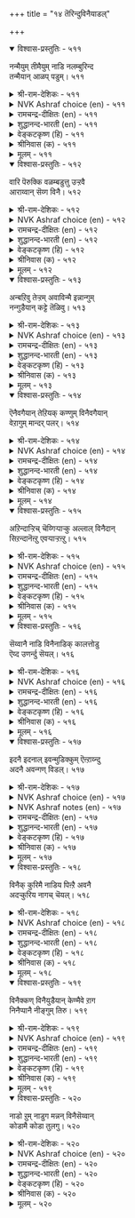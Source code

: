 +++
title = "१४ तॆरिन्दुविनैयाडल्"

+++


<details open><summary>विश्वास-प्रस्तुतिः - ५११</summary>

नन्मैयुम् तीमैयुम् नाडि नलम्बुरिन्द  
तन्मैयान् आळप् पडुम्।       ५११
</details>

<details><summary>श्री-राम-देशिकः - ५११</summary>

शुभाशुभे परामृश्य शुभकार्यैककारिणम् ।  
पुरुषं योजयेत् कार्ये निर्भयं पृथिवीपतिः ॥ ५११॥
</details>

<details><summary>NVK Ashraf choice (en) - ५११</summary>

०५११
Employ those who prefer to do the good
After scanning both good and bad.
(N.V.K. Ashraf)
</details>

<details><summary>रामचन्द्र-दीक्षितः (en) - ५११</summary>

511\. naṉmaiyum tīmaiyum nāṭi, nalam purinta  
taṉmaiyāṉ āḷappaṭum.

511\. After examining the good and the bad, cling to the good.  
</details>

<details><summary>शुद्धानन्द-भारती (en) - ५११</summary>

1\. நன்மையும் தீமையும் நாடி நலம்புரிந்த  
தன்மையான் ஆளப் படும்.  
Employ the wise who will discern  
The good and bad and do good turn.        511  
</details>

<details><summary>वेङ्कटकृष्ण (हि) - ५११</summary>

511
भले-बुरे को परख जो, करता भला पसंद ।  
उसके योग्य नियुक्ति को, करना सही प्रबन्ध ॥
</details>

<details><summary>श्रीनिवास (क) - ५११</summary>

511. ऒळ्ळॆयदन्नू कॆट्टदन्नू विचारमाडि ऒळ्ळॆय विचारगळल्लि मात्र अभिलाषॆ तोरुववनन्नु (अरसन कार्यक्कॆ सहायकनागि) नेमिसबेकु.

</details>

<details><summary>मूलम् - ५११</summary>

नऩ्मैयुम् तीमैयुम् नाडि नलम्बुरिन्द
तऩ्मैयाऩ् आळप् पडुम्। ५११
</details>

<details open><summary>विश्वास-प्रस्तुतिः - ५१२</summary>

वारि पॆरुक्कि वळम्बडुत्तु उऱ्ऱवै  
आराय्वान् सॆय्ग विनै।       ५१२
</details>

<details><summary>श्री-राम-देशिकः - ५१२</summary>

आयमार्ग परामृश्य धनं सम्पाद्य भूरिशः ।  
तद्रक्षको विना विघ्नं राजकार्ये नियुज्यताम् ॥ ५१२॥
</details>

<details><summary>NVK Ashraf choice (en) - ५१२</summary>

०५१२
Entrust the job to one who can augment revenue,
Foster wealth and find out hurdles. *
(J. Narayanaswamy)
</details>

<details><summary>रामचन्द्र-दीक्षितः (en) - ५१२</summary>

512\. vāri perukki, vaḷam paṭuttu, uṟṟavai  
ārāyvāṉ ceyka viṉai!.

512\. He who taps all productive sources and guards against losses is the true servant.  
</details>

<details><summary>शुद्धानन्द-भारती (en) - ५१२</summary>

2\. வாரி பெருக்கி வளம்படுத்து உற்றவை  
ஆராய்வான் செய்க வினை  
Let him act who resource swells;  
Fosters wealth and prevents ills.        512  
</details>

<details><summary>वेङ्कटकृष्ण (हि) - ५१२</summary>

512
आय-वृद्धि-साधन बढ़ा, धन-वर्द्धक कर कार्य ।  
विघ्न परख जो टालता, वही करे नृप-कार्य ॥
</details>

<details><summary>श्रीनिवास (क) - ५१२</summary>

512. ऐश्वर्य (हण) बरुव मार्गवन्नु हॆच्चिसि, अदन्नु अभिवृद्दिपडिसि, बरुव कण्टकगळन्नु परिशीलिसि, नीगिसबल्लवनॆ कार्यमुखनागबेकु.

</details>

<details><summary>मूलम् - ५१२</summary>

वारि पॆरुक्कि वळम्बडुत्तु उऱ्ऱवै
आराय्वाऩ् सॆय्ग विऩै। ५१२
</details>

<details open><summary>विश्वास-प्रस्तुतिः - ५१३</summary>

अन्बऱिवु तेऱ्ऱम् अवाविन्मै इन्नान्गुम्  
नन्गुडैयान् कट्टे तॆळिवु।       ५१३
</details>

<details><summary>श्री-राम-देशिकः - ५१३</summary>

ज्ञानं प्रीतिरकालुष्यं निराशा धनसञ्चये ।  
गुणैरेतैः समायुक्तो राजकार्ये नियोज्यताम् ॥ ५१३॥
</details>

<details><summary>NVK Ashraf choice (en) - ५१३</summary>

०५१३
The qualified possess these four:
Affection, wisdom, clarity and contentment.
(N.V.K. Ashraf)
</details>

<details><summary>रामचन्द्र-दीक्षितः (en) - ५१३</summary>

513\. aṉpu, aṟivu, tēṟṟam, avā iṉmai, in nāṉkum  
naṉku uṭaiyāṉkaṭṭē teḷivu.

513\. Choose men, who are endowed with love, wisdom, clever vision and freedom from covetousness.  
</details>

<details><summary>शुद्धानन्द-भारती (en) - ५१३</summary>

3\. அன்பறிவு தேற்றம் அவாவின்மை இந்நான்கும்  
நன்குடையான் கட்டே தெளிவு  
Trust him in whom these four you see:  
Love, wit, non-craving, clarity.        513  
</details>

<details><summary>वेङ्कटकृष्ण (हि) - ५१३</summary>

513
प्रेम, बुद्धि, दृढ़-चित्तता, निर्लोभता-सुनीति ।  
चारों जिसमें पूर्ण हों, उसपर करो प्रतीति ॥
</details>

<details><summary>श्रीनिवास (क) - ५१३</summary>

513. प्रीति, अरिवु, दृढ निर्धार, आशॆ इल्लदिरुविकॆ- ई नाल्कु ऒळ्ळॆय गुणगळु इरुववनल्ले (अरसनादवनु) नम्बिकॆ इरिसबेकु.

</details>

<details><summary>मूलम् - ५१३</summary>

अऩ्पऱिवु तेऱ्ऱम् अवाविऩ्मै इन्नाऩ्कुम्
नऩ्कुडैयाऩ् कट्टे तॆळिवु। ५१३
</details>

<details open><summary>विश्वास-प्रस्तुतिः - ५१४</summary>

ऎनैवगैयान् तेऱियक् कण्णुम् विनैवगैयान्  
वेऱागुम् मान्दर् पलर्।       ५१४
</details>

<details><summary>श्री-राम-देशिकः - ५१४</summary>

जिता गुणपरीक्षायां ततः स्थाने नियन्त्रिताः ।  
अन्ते केचित् स्थानदोषात् जायन्ते दुष्टबुद्धयः ॥ ५१४॥
</details>

<details><summary>NVK Ashraf choice (en) - ५१४</summary>

०५१४
Put into many tests, they pass.
Yet when subjected to different tasks, many fail.
(N.V.K. Ashraf)
</details>

<details><summary>रामचन्द्र-दीक्षितः (en) - ५१४</summary>

514\. eṉai vakaiyāṉ tēṟiyakkaṇṇum, viṉai vakaiyāṉ  
vēṟākum māntar palar.

514\. Position corrupts even the men of our own deliberate choice.  
</details>

<details><summary>शुद्धानन्द-भारती (en) - ५१४</summary>

4\. எனைவகையான் தேறியக் கண்ணும் வினைவகையான்  
வேறாகும் மாந்தர் பலர்  
Though tried and found fit, yet we see  
Many differ before duty.        514  
</details>

<details><summary>वेङ्कटकृष्ण (हि) - ५१४</summary>

514
सभी तरह की परख से,  योग्य दिखें जो लोग ।  
उनमें कार्य निबाहते, विकृत बने बहु लोग ॥
</details>

<details><summary>श्रीनिवास (क) - ५१४</summary>

514. हलवु बगॆयिन्द परीक्षिसि नम्बि, उद्योगक्कॆ तॊडगिसिद मेलू कार्यद हादि तप्पिसुव जनरु ई लोकदल्लि हलवरिद्दारॆ.

</details>

<details><summary>मूलम् - ५१४</summary>

ऎऩैवगैयाऩ् तेऱियक् कण्णुम् विऩैवगैयाऩ्
वेऱागुम् मान्दर् पलर्। ५१४
</details>

<details open><summary>विश्वास-प्रस्तुतिः - ५१५</summary>

अऱिन्दाऱ्ऱिच् चॆय्गिऱ्पाऱ्कु अल्लाल् विनैदान्  
सिऱन्दानॆऩ्ऱु एवऱ्पाऱ्ऱऩ्ऱु।       ५१५
</details>

<details><summary>श्री-राम-देशिकः - ५१५</summary>

बुध्वोपायं विघ्नराशिमपोह्य कृतिसाधने ।  
समर्थमन्तरा नान्यं राजकार्ये निवेशयेत् ॥ ५१५॥
</details>

<details><summary>NVK Ashraf choice (en) - ५१५</summary>

०५१५
Where knowledge and diligence are required,
Don't entrust tasks on personal loyalty.
(K. Krishnaswamy & Vijaya Ramkumar), (P.S. Sundaram)
</details>

<details><summary>रामचन्द्र-दीक्षितः (en) - ५१५</summary>

515\. aṟintu, āṟṟi, ceykiṟpāṟku allāl, viṉaitāṉ  
ciṟantāṉ eṉṟu ēvaṟpāṟṟu aṉṟu.

515\. Let worth prevail. Let not blind affection dictate the choice of men.  
</details>

<details><summary>शुद्धानन्द-भारती (en) - ५१५</summary>

5\. அறிந்தாற்றிச் செய்கிற்பாற்கு அல்லால் வினைதான்  
சிறந்தானென்று ஏவற்பாற் றன்று.  
Wise able men with power invest  
Not by fondness but by hard test.        515  
</details>

<details><summary>वेङ्कटकृष्ण (हि) - ५१५</summary>

515
जो करता है धैर्य से, खूब समझ सदुपाय ।  
उसे छोड़ प्रिय बन्धु को, कार्य न सौंपा जाय ॥
</details>

<details><summary>श्रीनिवास (क) - ५१५</summary>

515. कॆलसवन्नु चॆन्नागि तिळिदु समर्थवागि ऎदुरिसबल्लवनिगल्लदॆ, तनगॆ बेकादवनॆन्दु ऒब्बनन्नु आ कॆलसक्कॆ नेमिसबारदु.

</details>

<details><summary>मूलम् - ५१५</summary>

अऱिन्दाऱ्ऱिच् चॆय्गिऱ्पाऱ्कु अल्लाल् विऩैदाऩ्
सिऱन्दाऩॆऩ्ऱु एवऱ्पाऱ् ऱऩ्ऱु। ५१५
</details>

<details open><summary>विश्वास-प्रस्तुतिः - ५१६</summary>

सॆय्वानै नाडि विनैनाडिक् कालत्तोडु  
ऎय्द उणर्न्दु सॆयल्।       ५१६
</details>

<details><summary>श्री-राम-देशिकः - ५१६</summary>

कर्तुर्गुणं क्रियातत्त्वं कालस्याप्यनुकूलताम् ।  
सम्यग्विज्ञाय कार्येषु नरो योज्यो नराधिपैः ॥ ५१६॥
</details>

<details><summary>NVK Ashraf choice (en) - ५१६</summary>

०५१६
Weigh well the agent, the task
And the time before you act.
(P.S. Sundaram)
</details>

<details><summary>रामचन्द्र-दीक्षितः (en) - ५१६</summary>

516\. ceyvāṉai nāṭi, viṉai nāṭi, kālattōṭu  
eyta uṇarntu, ceyal!.

516\. The thing to be done, the proper person for it and the appropriate time for doing it, must all be duly weighed.  
</details>

<details><summary>शुद्धानन्द-भारती (en) - ५१६</summary>

6\. செய்வானை நாடி வினைநாடிக் காலத்தோடு  
எய்த உணர்ந்து செயல்  
Discern the agent and the deed  
And just in proper time proceed.        516  
</details>

<details><summary>वेङ्कटकृष्ण (हि) - ५१६</summary>

516
कर्ता का लक्षण परख, परख कर्म की रीति ।  
संयोजित कर काल से, सौंपों सहित प्रतीति ॥
</details>

<details><summary>श्रीनिवास (क) - ५१६</summary>

516. कार्य माडुववन (स्वभाव) वन्नु परीक्षिसि, कार्यद स्वभाववन्नु परीक्षिसि, तक्क कालवन्नु तिळिदुकॊण्डु कार्योन्मुखवागबेकु.

</details>

<details><summary>मूलम् - ५१६</summary>

सॆय्वाऩै नाडि विऩैनाडिक् कालत्तोडु
ऎय्द उणर्न्दु सॆयल्। ५१६
</details>

<details open><summary>विश्वास-प्रस्तुतिः - ५१७</summary>

इदनै इदनाल् इवन्मुडिक्कुम् ऎऩ्ऱाय्न्दु  
अदनै अवन्गण् विडल्।       ५१७
</details>

<details><summary>श्री-राम-देशिकः - ५१७</summary>

अनेन हेतुना कार्यमेतत् कर्तुमयं क्षमः ।  
इत्थमालोच्य तत्कार्ये स एव प्रेर्यतां नृपैः ॥ ५१७॥
</details>

<details><summary>NVK Ashraf choice (en) - ५१७</summary>

०५१७
Assured this man will do this task this way,
Leave it to him.
(P.S. Sundaram)
</details>

<details><summary>NVK Ashraf notes (en) - ५१७</summary>

५१७. In other words, "Delegation is best made to the one who's decidedly well equipped to perform well" - SDR
</details>

<details><summary>रामचन्द्र-दीक्षितः (en) - ५१७</summary>

517\. 'itaṉai, itaṉāl, ivaṉ muṭikkum' eṉṟu āyntu,  
ataṉai avaṉkaṇ viṭal!.

517\. Let the king be first convinced of the competency of a person; then he shall allow him to move freely in the sphere of his appointed task.  
</details>

<details><summary>शुद्धानन्द-भारती (en) - ५१७</summary>

7\. இதனை இதனால் இவன்முடிக்கும் என்றாய்ந்து  
அதனை அவன்கண் விடல்.  
This work, by this, this man can do  
Like this entrust the duty due.        517  
</details>

<details><summary>वेङ्कटकृष्ण (हि) - ५१७</summary>

517
इस साधन से व्यक्ति यह, कर सकता यह कार्य ।  
परिशीलन कर इस तरह, सौंप उसे वह कार्य ॥
</details>

<details><summary>श्रीनिवास (क) - ५१७</summary>

517. ई कार्यवन्नु ई साधनदिन्द इन्थवनु मुगिसबल्लनु ऎम्बुदन्नु परिशीलिसिद मेलॆ आ कॆलसवन्नु अवनिगॆ ऒप्पिसबेकु.

</details>

<details><summary>मूलम् - ५१७</summary>

इदऩै इदऩाल् इवऩ्मुडिक्कुम् ऎऩ्ऱाय्न्दु
अदऩै अवऩ्कण् विडल्। ५१७
</details>

<details open><summary>विश्वास-प्रस्तुतिः - ५१८</summary>

विनैक् कुरिमै नाडिय पिऩ्ऱै अवनै  
अदऱ्कुरिय नागच् चॆयल्।       ५१८
</details>

<details><summary>श्री-राम-देशिकः - ५१८</summary>

स्वकार्यसाधनार्हश्चेत् काश्चित्तस्मिन् क्रियाभरम् ।  
निक्षिप्य राज्ञा दातव्यं स्वातन्त्र्यं कार्यसाधने ॥ ५१८॥
</details>

<details><summary>NVK Ashraf choice (en) - ५१८</summary>

०५१८
After ascertaining what work befits a man,
Assign him the responsibility. *
(Satguru Subramuniyaswami)
</details>

<details><summary>रामचन्द्र-दीक्षितः (en) - ५१८</summary>

518\. viṉaikku urimai nāṭiya piṉṟai, avaṉai  
ataṟku uriyaṉ ākac ceyal.

518\. Choose men of approved merit and then make them worthy of the station.  
</details>

<details><summary>शुद्धानन्द-भारती (en) - ५१८</summary>

8\. வினைக்குரிமை நாடிய பின்றை அவனை  
அதற்குரிய னாகச் செயல்.  
His fitness for the duty scan  
Leave him to do the best he can.        518  
</details>

<details><summary>वेङ्कटकृष्ण (हि) - ५१८</summary>

518
यदि पाया इक व्यक्ति को, परख कार्य के योग्य ।  
तो फिर उसे नियुक्त कर, पदवी देना योग्य ॥
</details>

<details><summary>श्रीनिवास (क) - ५१८</summary>

518. (ऒब्बनन्नु) ऒन्दु कॆलसवन्नु माडलु योग्यनॆन्दु परिशीलिसिद मेलॆ अवनन्नु अदक्कॆ अर्हनागुवन्तॆ बॆळॆयलु बिडबेकु.

</details>

<details><summary>मूलम् - ५१८</summary>

विऩैक् कुरिमै नाडिय पिऩ्ऱै अवऩै
अदऱ्कुरिय ऩागच् चॆयल्। ५१८
</details>

<details open><summary>विश्वास-प्रस्तुतिः - ५१९</summary>

विनैक्कण् विनैयुडैयान् केण्मैवे ऱाग  
निनैप्पानै नीङ्गुम् तिरु।       ५१९
</details>

<details><summary>श्री-राम-देशिकः - ५१९</summary>

बन्धुवत् स्वीकृतं कार्यं कुर्वन्तं प्रेमपूर्वकम् ।  
दूरीकरोति दुर्वाधात् यस्तु तं विसृजेद्रमा ॥ ५१९॥
</details>

<details><summary>NVK Ashraf choice (en) - ५१९</summary>

०५१९
Fortune deserts him who doubts
The liberties taken by a devout worker. *
(P.S. Sundaram), VSS
</details>

<details><summary>रामचन्द्र-दीक्षितः (en) - ५१९</summary>

519\. viṉaikkaṇ viṉaiyuṭaiyāṉ kēṇmai vēṟāka  
niṉaippāṉai nīṅkum, tiru.

519\. Prosperity deserts one who suspects the motives of a servant ever loyal to his work.  
</details>

<details><summary>शुद्धानन्द-भारती (en) - ५१९</summary>

9\. வினைக்கண் வினையுடையான் கேண்மைவே றாக  
நினைப்பானை நீங்கும் திரு.  
Who do duty for duty's sake  
Doubt them; and fortune departs quick.        519  
</details>

<details><summary>वेङ्कटकृष्ण (हि) - ५१९</summary>

519
तत्परता-वश कार्य में, हुआ मित्र व्यवहार ।  
उसको समझे अन्यता, तो श्री जावे पार ॥
</details>

<details><summary>श्रीनिवास (क) - ५१९</summary>

519. कैकॊण्ड कॆलसदल्लि यावागलू प्रयत्न पडुववन स्नेहवन्नु तप्पागि तिळियुव अरसनन्नु सिरिबिट्टु तॊलगुत्तदॆ.

</details>

<details><summary>मूलम् - ५१९</summary>

विऩैक्कण् विऩैयुडैयाऩ् केण्मैवे ऱाग
निऩैप्पाऩै नीङ्गुम् तिरु। ५१९
</details>

<details open><summary>विश्वास-प्रस्तुतिः - ५२०</summary>

नाडो ऱुम् नाडुग मन्नन् विनैसॆय्वान्  
कोडामै कोडा तुलगु।       ५२०
</details>

<details><summary>श्री-राम-देशिकः - ५२०</summary>

तृप्तेषु कर्मकारेषु लोकः स्यात् क्लेशवर्जितः ।  
तत्तर्पणविधौ राज्ञा यत्नः स्वीक्रियतां सदा ॥ ५२०॥
</details>

<details><summary>NVK Ashraf choice (en) - ५२०</summary>

०५२०
Nothing goes wrong in the state of a king
Who often checks his officials for any wrong.
(N.V.K. Ashraf)
</details>

<details><summary>रामचन्द्र-दीक्षितः (en) - ५२०</summary>

520\. nāḷtōṟum nāṭuka, maṉṉaṉ-viṉaiceyvāṉ  
kōṭāmaik kōṭātu ulaku.

520\. Let them not swerve from the right path; for on them rests the just conduct of the world.  
</details>

<details><summary>शुद्धानन्द-भारती (en) - ५२०</summary>

10\. நாடோறும் நாடுக மன்னன் வினைசெய்வான்  
கோடாமை கோடா துலகு  
Worker straight the world is straight  
The king must look to this aright.        520  
</details>

<details><summary>वेङ्कटकृष्ण (हि) - ५२०</summary>

520
राज-भृत्य यदि विकृत नहिं, विकृत न होगा राज ।  
रोज़ परखना चाहिये, नृप को उसका काज ॥
</details>

<details><summary>श्रीनिवास (क) - ५२०</summary>

520. कॆलस माडुववनु नेरवागिरुववरॆगॆ लोकवू नेरवागिरुत्तदॆ; अरसनादवनु यावागलू तन्न सेवकर नडवळिकॆयन्नु परीक्षिसबेकु.
</details>

<details><summary>मूलम् - ५२०</summary>

नाडो ऱुम् नाडुग मऩ्ऩऩ् विऩैसॆय्वाऩ्
कोडामै कोडा तुलगु। ५२०
</details>

